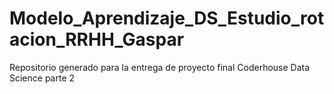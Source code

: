 # Modelo_Aprendizaje_DS_Estudio_rotacion_RRHH_Gaspar
Repositorio generado para la entrega de proyecto final Coderhouse Data Science parte 2

